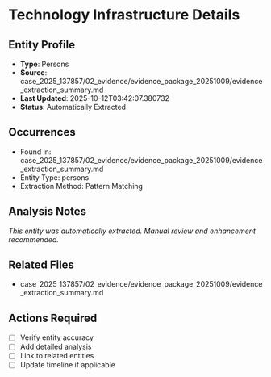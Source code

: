 # Technology Infrastructure Details

## Entity Profile
- **Type**: Persons
- **Source**: case_2025_137857/02_evidence/evidence_package_20251009/evidence_extraction_summary.md
- **Last Updated**: 2025-10-12T03:42:07.380732
- **Status**: Automatically Extracted

## Occurrences
- Found in: case_2025_137857/02_evidence/evidence_package_20251009/evidence_extraction_summary.md
- Entity Type: persons
- Extraction Method: Pattern Matching

## Analysis Notes
*This entity was automatically extracted. Manual review and enhancement recommended.*

## Related Files
- case_2025_137857/02_evidence/evidence_package_20251009/evidence_extraction_summary.md

## Actions Required
- [ ] Verify entity accuracy
- [ ] Add detailed analysis
- [ ] Link to related entities
- [ ] Update timeline if applicable
